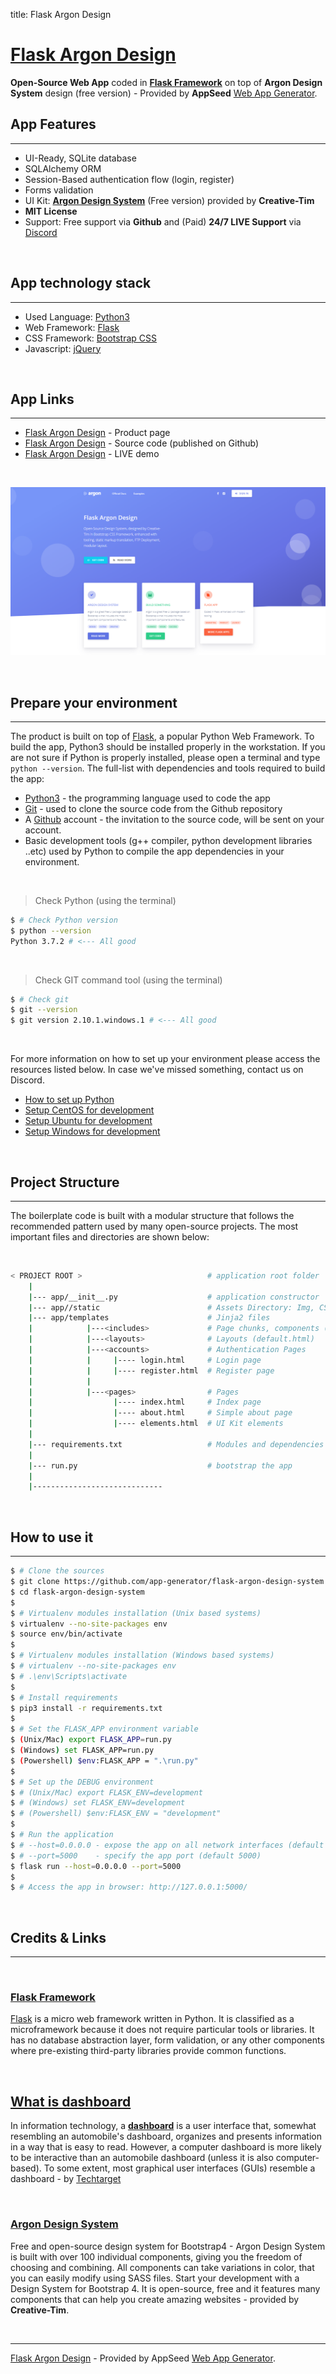 title: Flask Argon Design

# [Flask Argon Design](https://appseed.us/apps/flask-apps/flask-argon-design-system)

**Open-Source Web App** coded in **[Flask Framework](https://palletsprojects.com/p/flask/)** on top of **Argon Design System** design (free version) - Provided by **AppSeed** [Web App Generator](https://appseed.us/app-generator).

## App Features
---

- UI-Ready, SQLite database
- SQLAlchemy ORM
- Session-Based authentication flow (login, register)
- Forms validation
- UI Kit: **[Argon Design System](https://flask-argon-design-system.appseed.us/login.html)** (Free version) provided by **Creative-Tim**
- **MIT License**
- Support: Free support via **Github** and (Paid) **24/7 LIVE Support** via [Discord](https://discord.gg/fZC6hup)

<br />

## App technology stack
---

- Used Language: [Python3](https://www.python.org/)
- Web Framework: [Flask](https://www.palletsprojects.com/p/flask/)
- CSS Framework: [Bootstrap CSS](https://getbootstrap.com/)
- Javascript: [jQuery](https://jquery.com/)

<br />

## App Links
---

- [Flask Argon Design](https://appseed.us/apps/flask-apps/flask-argon-design-system) - Product page
- [Flask Argon Design](https://github.com/app-generator/flask-argon-design-system) - Source code (published on Github)
- [Flask Argon Design](https://flask-argon-design-system.appseed.us/login.html) - LIVE demo

<br />

![Flask Argon Design - Open-Source Web App.](https://raw.githubusercontent.com/app-generator/static/master/products/flask-argon-design-system-screen.png)

<br />

## Prepare your environment
---

The product is built on top of [Flask](https://palletsprojects.com/p/flask/), a popular Python Web Framework. To build the app, Python3 should be installed properly in the workstation. If you are not sure if Python is properly installed, please open a terminal and type `python --version`. The full-list with dependencies and tools required to build the app:

- [Python3](https://www.python.org/) - the programming language used to code the app
- [Git](https://git-scm.com/) - used to clone the source code from the Github repository
- A [Github](https://github.com/) account - the invitation to the source code, will be sent on your account.
- Basic development tools (g++ compiler, python development libraries ..etc) used by Python to compile the app dependencies in your environment.

<br />

> Check Python (using the terminal)

```bash
$ # Check Python version
$ python --version
Python 3.7.2 # <--- All good
```

<br />

> Check GIT command tool (using the terminal)

```bash
$ # Check git
$ git --version
$ git version 2.10.1.windows.1 # <--- All good
```

<br />

For more information on how to set up your environment please access the resources listed below. In case we've missed something, contact us on Discord.

- [How to set up Python](/how-to/install-python)
- [Setup CentOS for development](/how-to/setup-centos-for-development/)
- [Setup Ubuntu for development](/how-to/setup-ubuntu-for-development/)
- [Setup Windows for development](/how-to/setup-windows-for-development/)

<br />


## Project Structure
---

The boilerplate code is built with a modular structure that follows the recommended pattern used by many open-source projects. The most important files and  directories are shown below:

<br />

```bash
< PROJECT ROOT >                            # application root folder
    |
    |--- app/__init__.py                    # application constructor  
    |--- app//static                        # Assets Directory: Img, CSS, Javascript, sitemap.xml
    |--- app/templates                      # Jinja2 files
    |            |---<includes>             # Page chunks, components (footer, navigation)
    |            |---<layouts>              # Layouts (default.html)
    |            |---<accounts>             # Authentication Pages
    |            |     |---- login.html     # Login page
    |            |     |---- register.html  # Register page
    |            |
    |            |---<pages>                # Pages
    |                  |---- index.html     # Index page
    |                  |---- about.html     # Simple about page
    |                  |---- elements.html  # UI Kit elements
    |
    |--- requirements.txt                   # Modules and dependencies
    |
    |--- run.py                             # bootstrap the app
    |
    |-----------------------------
```

<br />

## How to use it
---

```bash
$ # Clone the sources
$ git clone https://github.com/app-generator/flask-argon-design-system.git
$ cd flask-argon-design-system
$
$ # Virtualenv modules installation (Unix based systems)
$ virtualenv --no-site-packages env
$ source env/bin/activate
$
$ # Virtualenv modules installation (Windows based systems)
$ # virtualenv --no-site-packages env
$ # .\env\Scripts\activate
$ 
$ # Install requirements
$ pip3 install -r requirements.txt
$
$ # Set the FLASK_APP environment variable
$ (Unix/Mac) export FLASK_APP=run.py
$ (Windows) set FLASK_APP=run.py
$ (Powershell) $env:FLASK_APP = ".\run.py"
$
$ # Set up the DEBUG environment
$ # (Unix/Mac) export FLASK_ENV=development
$ # (Windows) set FLASK_ENV=development
$ # (Powershell) $env:FLASK_ENV = "development"
$
$ # Run the application
$ # --host=0.0.0.0 - expose the app on all network interfaces (default 127.0.0.1)
$ # --port=5000    - specify the app port (default 5000)  
$ flask run --host=0.0.0.0 --port=5000
$
$ # Access the app in browser: http://127.0.0.1:5000/
```

<br />

## Credits & Links
---

<br />

### [Flask Framework](https://www.palletsprojects.com/p/flask/)

[Flask](/what-is/flask) is a micro web framework written in Python. It is classified as a microframework because it does not require particular tools or libraries. It has no database abstraction layer, form validation, or any other components where pre-existing third-party libraries provide common functions.

<br />

## [What is dashboard](https://en.wikipedia.org/wiki/Dashboard_(business))

In information technology, a **[dashboard](https://en.wikipedia.org/wiki/Dashboard_(business))** is a user interface that, somewhat resembling an automobile's dashboard, organizes and presents information in a way that is easy to read. However, a computer dashboard is more likely to be interactive than an automobile dashboard (unless it is also computer-based). To some extent, most graphical user interfaces (GUIs) resemble a dashboard - by [Techtarget](https://searchcio.techtarget.com/definition/dashboard)

<br />

### [Argon Design System](https://www.creative-tim.com/product/argon-design-system)

Free and open-source design system for Bootstrap4 - Argon Design System is built with over 100 individual components, giving you the freedom of choosing and combining. All components can take variations in color, that you can easily modify using SASS files. Start your development with a Design System for Bootstrap 4. It is open-source, free and it features many components that can help you create amazing websites - provided by **Creative-Tim**.

<br />

---
[Flask Argon Design](https://appseed.us/apps/flask-apps/flask-argon-design-system) - Provided by AppSeed [Web App Generator](https://appseed.us/app-generator).
